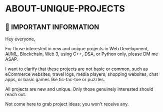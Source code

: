 # ABOUT-UNIQUE-PROJECTS
## 📌 IMPORTANT INFORMATION

Hey everyone,

For those interested in new and unique projects in Web Development, AI/ML, Blockchain, Web 3, using C++, DSA, or Python only, please DM me ASAP.

I want to clarify that these projects are not basic or common, such as eCommerce websites, travel logs, media players, shopping websites, chat apps, or basic games like tic-tac-toe or puzzles.

All projects are new and unique. Only those genuinely interested should reach out. 

Not come here to grab project ideas; you won't receive any.

